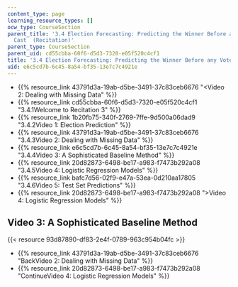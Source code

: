 ```yaml
---
content_type: page
learning_resource_types: []
ocw_type: CourseSection
parent_title: '3.4 Election Forecasting: Predicting the Winner Before any Votes are
  Cast  (Recitation)'
parent_type: CourseSection
parent_uid: cd55cbba-60f6-d5d3-7320-e05f520c4cf1
title: '3.4 Election Forecasting: Predicting the Winner Before any Votes are Cast  (Recitation)'
uid: e6c5cd7b-6c45-8a54-bf35-13e7c7c4921e
---
```


*   {{% resource_link 43791d3a-19ab-d5be-3491-37c83ceb6676 "\<Video 2: Dealing with Missing Data" %}}
*   {{% resource_link cd55cbba-60f6-d5d3-7320-e05f520c4cf1 "3.4.1Welcome to Recitation 3" %}}
*   {{% resource_link 1b20fb75-340f-2769-7ffe-9d500a06dad9 "3.4.2Video 1: Election Prediction" %}}
*   {{% resource_link 43791d3a-19ab-d5be-3491-37c83ceb6676 "3.4.3Video 2: Dealing with Missing Data" %}}
*   {{% resource_link e6c5cd7b-6c45-8a54-bf35-13e7c7c4921e "3.4.4Video 3: A Sophisticated Baseline Method" %}}
*   {{% resource_link 20d82873-6498-be17-a983-f7473b292a08 "3.4.5Video 4: Logistic Regression Models" %}}
*   {{% resource_link bafc7d56-02f9-e47a-53ea-0d210aa17805 "3.4.6Video 5: Test Set Predictions" %}}
*   {{% resource_link 20d82873-6498-be17-a983-f7473b292a08 "\>Video 4: Logistic Regression Models" %}}

Video 3: A Sophisticated Baseline Method
----------------------------------------

{{< resource 93d87890-df83-2e4f-0789-963c954b04fc >}}

*   {{% resource_link 43791d3a-19ab-d5be-3491-37c83ceb6676 "BackVideo 2: Dealing with Missing Data" %}}
*   {{% resource_link 20d82873-6498-be17-a983-f7473b292a08 "ContinueVideo 4: Logistic Regression Models" %}}